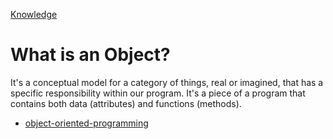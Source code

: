 [Knowledge](Knowledge.md)

# What is an Object?

It's a conceptual model for a category of things, real or imagined, that has a
specific responsibility within our program.
It's a piece of a program that contains both data (attributes) and functions
(methods).

-   [object-oriented-programming](object-oriented-programming.md)
